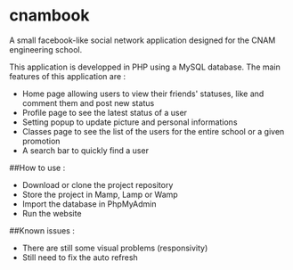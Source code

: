 # cnambook

A small facebook-like social network application designed for the CNAM engineering school.

This application is developped in PHP using a MySQL database.
The main features of this application are : 
- Home page allowing users to view their friends' statuses, like and comment them and post new status
- Profile page to see the latest status of a user
- Setting popup to update picture and personal informations
- Classes page to see the list of the users for the entire school or a given promotion
- A search bar to quickly find a user

##How to use :
- Download or clone the project repository
- Store the project in Mamp, Lamp or Wamp
- Import the database in PhpMyAdmin
- Run the website

##Known issues :
- There are still some visual problems (responsivity)
- Still need to fix the auto refresh
